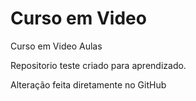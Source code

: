 # Curso em Video
 Curso em Video Aulas

 Repositorio teste criado para aprendizado.
 
 Alteração feita diretamente no GitHub
